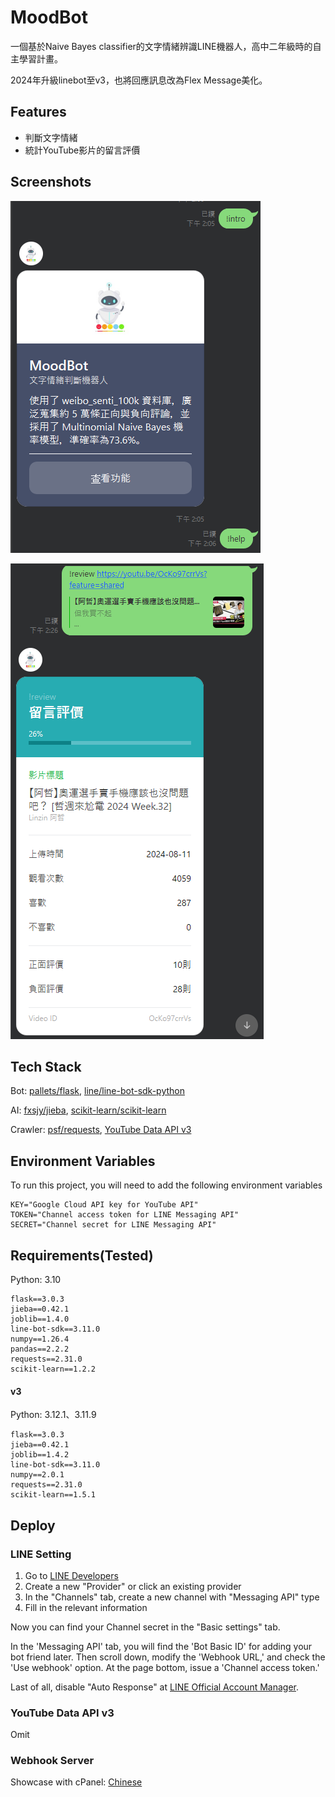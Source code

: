 # MoodBot

一個基於Naive Bayes classifier的文字情緒辨識LINE機器人，高中二年級時的自主學習計畫。



2024年升級linebot至v3，也將回應訊息改為Flex Message美化。

## Features

+ 判斷文字情緒
+ 統計YouTube影片的留言評價

## Screenshots

![intro](MoodBot_v3/imgs/intro.png)


![review](MoodBot_v3/imgs/review.png)

## Tech Stack

Bot: [pallets/flask](https://github.com/pallets/flask), [line/line-bot-sdk-python](https://github.com/line/line-bot-sdk-python)

AI: [fxsjy/jieba](https://github.com/fxsjy/jieba), [scikit-learn/scikit-learn](https://github.com/scikit-learn/scikit-learn)

Crawler: [psf/requests](https://github.com/psf/requests), [YouTube Data API v3](https://console.cloud.google.com/apis/api/youtube.googleapis.com/)

## Environment Variables

To run this project, you will need to add the following environment variables

```
KEY="Google Cloud API key for YouTube API"
TOKEN="Channel access token for LINE Messaging API"
SECRET="Channel secret for LINE Messaging API"
```

## Requirements(Tested)

Python: 3.10

```
flask==3.0.3
jieba==0.42.1
joblib==1.4.0
line-bot-sdk==3.11.0
numpy==1.26.4
pandas==2.2.2
requests==2.31.0
scikit-learn==1.2.2
```

#### v3

Python: 3.12.1、3.11.9

```
flask==3.0.3
jieba==0.42.1
joblib==1.4.2
line-bot-sdk==3.11.0
numpy==2.0.1
requests==2.31.0
scikit-learn==1.5.1
```

## Deploy
### LINE Setting
1. Go to [LINE Developers](https://developers.line.biz/)
2. Create a new "Provider" or click an existing provider
3. In the "Channels" tab, create a new channel with "Messaging API" type
4. Fill in the relevant information

Now you can find your Channel secret in the "Basic settings" tab.

In the 'Messaging API' tab, you will find the 'Bot Basic ID' for adding your bot friend later. Then scroll down, modify the 'Webhook URL,' and check the 'Use webhook' option. At the page bottom, issue a 'Channel access token.'  

Last of all, disable "Auto Response" at [LINE Official Account Manager](https://manager.line.biz/).

### YouTube Data API v3
Omit

### Webhook Server
Showcase with cPanel: [Chinese](deploy_on_cpanel.md)
